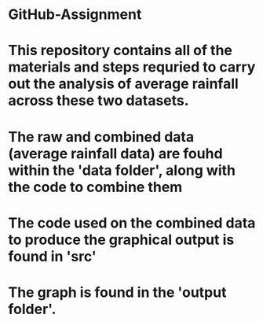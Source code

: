 # GitHub-Assignment

# This repository contains all of the materials and steps requried to carry out the analysis of average rainfall across these two datasets.

# The raw and combined data (average rainfall data) are fouhd within the 'data folder', along with the code to combine them
# The code used on the combined data to produce the graphical output is found in 'src'
# The graph is found in the 'output folder'.
